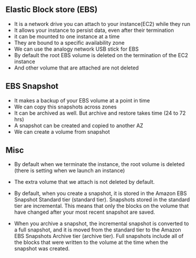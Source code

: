 
## Elastic Block store (EBS)
* It is a network drive you can attach to your instance(EC2) while they run
* It allows your instance to persist data, even after their termination
* it can be mounted to one instance at a time
* They are bound to a specific availability zone
* We can use the analogy network USB stick for EBS
* By default the root EBS volume is deleted on the termination of the EC2 instance
* And other volume that are attached are not deleted

## EBS Snapshot
* It makes a backup of your EBS volume at a point in time
* We can copy this snapshots across zones
* It can be archived as well. But archive and restore takes time (24 to 72 hrs)
* A snapshot can be created and copied to another AZ
* We can create a volume from snapshot


## Misc
- By default when we terminate the instance, the root volume is deleted (there is setting when we launch an instance)
- The extra volume that we attach is not deleted by default.

- By default, when you create a snapshot, it is stored in the Amazon EBS Snapshot Standard tier (standard tier). Snapshots stored in the standard tier are incremental. This means that only the blocks on the volume that have changed after your most recent snapshot are saved.
- When you archive a snapshot, the incremental snapshot is converted to a full snapshot, and it is moved from the standard tier to the Amazon EBS Snapshots Archive tier (archive tier). Full snapshots include all of the blocks that were written to the volume at the time when the snapshot was created.



